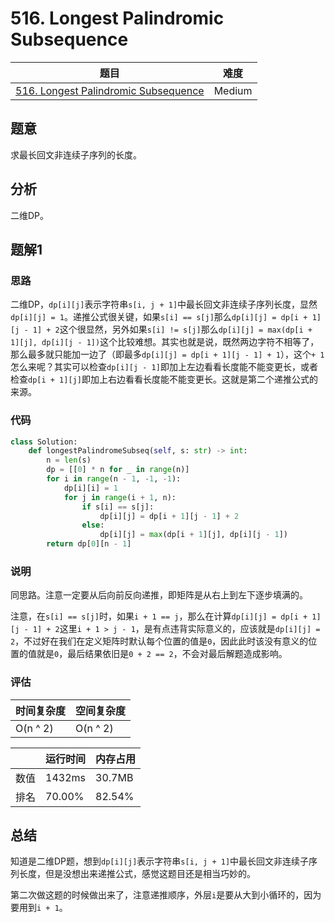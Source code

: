 # 516. Longest Palindromic Subsequence

| 题目 | 难度 |
| ---- | ---- |
| [516. Longest Palindromic Subsequence](https://leetcode.com/problems/longest-palindromic-subsequence/) | Medium |

## 题意

求最长回文非连续子序列的长度。

## 分析

二维DP。

## 题解1

### 思路

二维DP，`dp[i][j]`表示字符串`s[i, j + 1]`中最长回文非连续子序列长度，显然`dp[i][j] = 1`。递推公式很关键，如果`s[i] == s[j]`那么`dp[i][j] = dp[i + 1][j - 1] + 2`这个很显然，另外如果`s[i] != s[j]`那么`dp[i][j] = max(dp[i + 1][j], dp[i][j - 1])`这个比较难想。其实也就是说，既然两边字符不相等了，那么最多就只能加一边了（即最多`dp[i][j] = dp[i + 1][j - 1] + 1`），这个`+ 1`怎么来呢？其实可以检查`dp[i][j - 1]`即加上左边看看长度能不能变更长，或者检查`dp[i + 1][j]`即加上右边看看长度能不能变更长。这就是第二个递推公式的来源。

### 代码

```python
class Solution:
    def longestPalindromeSubseq(self, s: str) -> int:
        n = len(s)
        dp = [[0] * n for _ in range(n)]
        for i in range(n - 1, -1, -1):
            dp[i][i] = 1
            for j in range(i + 1, n):
                if s[i] == s[j]:
                    dp[i][j] = dp[i + 1][j - 1] + 2
                else:
                    dp[i][j] = max(dp[i + 1][j], dp[i][j - 1])
        return dp[0][n - 1]
```

### 说明

同思路。注意一定要从后向前反向递推，即矩阵是从右上到左下逐步填满的。

注意，在`s[i] == s[j]`时，如果`i + 1 == j`，那么在计算`dp[i][j] = dp[i + 1][j - 1] + 2`这里`i + 1 > j - 1`，是有点违背实际意义的，应该就是`dp[i][j] = 2`，不过好在我们在定义矩阵时默认每个位置的值是`0`，因此此时该没有意义的位置的值就是`0`，最后结果依旧是`0 + 2 == 2`，不会对最后解题造成影响。

### 评估

| 时间复杂度 | 空间复杂度 |
| ---- | ---- |
| O(n ^ 2) | O(n ^ 2) |

| | 运行时间 | 内存占用 |
| ---- | ---- | ---- |
| 数值 | 1432ms | 30.7MB |
| 排名 | 70.00% | 82.54% |

## 总结

知道是二维DP题，想到`dp[i][j]`表示字符串`s[i, j + 1]`中最长回文非连续子序列长度，但是没想出来递推公式，感觉这题目还是相当巧妙的。

第二次做这题的时候做出来了，注意递推顺序，外层`i`是要从大到小循环的，因为要用到`i + 1`。
